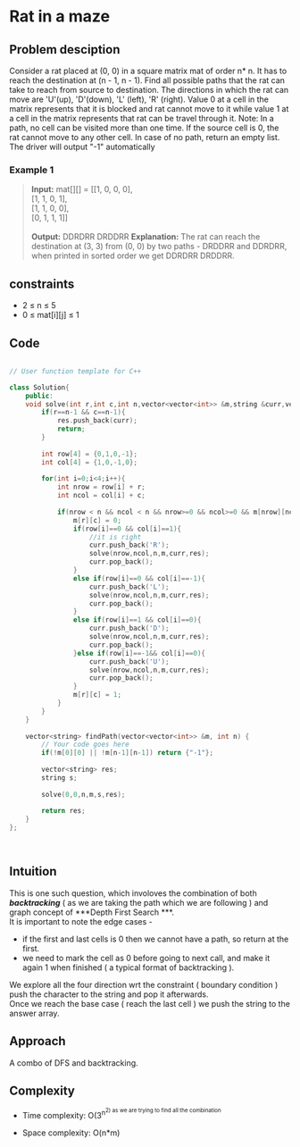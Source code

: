 # Rat in a maze 

## Problem desciption 
Consider a rat placed at (0, 0) in a square matrix mat of order n* n. It has to reach the destination at (n - 1, n - 1). Find all possible paths that the rat can take to reach from source to destination. The directions in which the rat can move are 'U'(up), 'D'(down), 'L' (left), 'R' (right). Value 0 at a cell in the matrix represents that it is blocked and rat cannot move to it while value 1 at a cell in the matrix represents that rat can be travel through it.
Note: In a path, no cell can be visited more than one time. If the source cell is 0, the rat cannot move to any other cell. In case of no path, return an empty list. The driver will output "-1" automatically

### Example 1

> **Input:** mat[][] = [[1, 0, 0, 0], <br>
>                 [1, 1, 0, 1], <br>
>                 [1, 1, 0, 0], <br>
>                 [0, 1, 1, 1]] <br>
> <br>
> **Output:** DDRDRR DRDDRR
> **Explanation:** The rat can reach the destination at (3, 3) from (0, 0) by two paths - DRDDRR and DDRDRR, when printed in sorted order we get DDRDRR DRDDRR.


## constraints
* 2 ≤ n ≤ 5
* 0 ≤ mat[i][j] ≤ 1


## Code
```cpp

// User function template for C++

class Solution{
    public:
    void solve(int r,int c,int n,vector<vector<int>> &m,string &curr,vector<string>&res){
        if(r==n-1 && c==n-1){
            res.push_back(curr);
            return;
        }
        
        int row[4] = {0,1,0,-1};
        int col[4] = {1,0,-1,0};
        
        for(int i=0;i<4;i++){
            int nrow = row[i] + r;
            int ncol = col[i] + c;
            
            if(nrow < n && ncol < n && nrow>=0 && ncol>=0 && m[nrow][ncol]){
                m[r][c] = 0;
                if(row[i]==0 && col[i]==1){
                    //it is right 
                    curr.push_back('R');
                    solve(nrow,ncol,n,m,curr,res);
                    curr.pop_back();
                }
                else if(row[i]==0 && col[i]==-1){
                    curr.push_back('L');
                    solve(nrow,ncol,n,m,curr,res);
                    curr.pop_back();
                }
                else if(row[i]==1 && col[i]==0){
                    curr.push_back('D');
                    solve(nrow,ncol,n,m,curr,res);
                    curr.pop_back();
                }else if(row[i]==-1&& col[i]==0){
                    curr.push_back('U');
                    solve(nrow,ncol,n,m,curr,res);
                    curr.pop_back();
                }
                m[r][c] = 1;
            }
        }
    }
    
    vector<string> findPath(vector<vector<int>> &m, int n) {
        // Your code goes here
        if(!m[0][0] || !m[n-1][n-1]) return {"-1"};
        
        vector<string> res;
        string s;
        
        solve(0,0,n,m,s,res);
        
        return res;
    }
};

    

```

## Intuition
This is one such question, which involoves the combination of both ***backtracking*** ( as we are taking the path which we are following ) and graph concept of ***Depth First Search ***.
<br>
It is important to note the edge cases - 
<br>
* if the first and last cells is 0 then we cannot have a path, so return at the first.
* we need to mark the cell as 0 before going to next call, and make it again 1 when finished ( a typical format of backtracking ).
  <br>

We explore all the four direction wrt the constraint ( boundary condition ) push the character to the string and pop it afterwards.
<br>
Once we reach the base case ( reach the last cell ) we push the string to the answer array.

## Approach
A combo of DFS and backtracking.

## Complexity
- Time complexity:  O(3<SUP>n<sup>2)  as we are trying to find all the combination 


- Space complexity: O(n*m)
